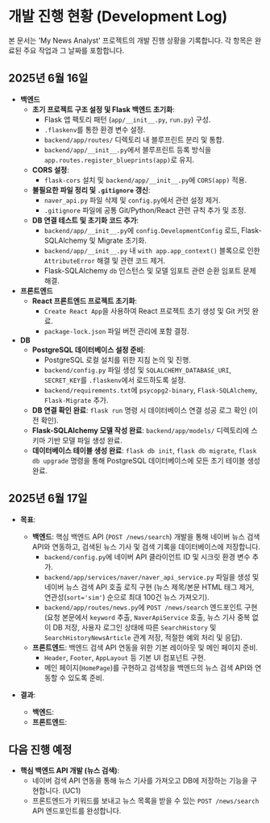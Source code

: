 # 개발 진행 현황 (Development Log)

본 문서는 'My News Analyst' 프로젝트의 개발 진행 상황을 기록합니다. 각 항목은 완료된 주요 작업과 그 날짜를 포함합니다.

## 2025년 6월 16일

-   **백엔드**
    -   **초기 프로젝트 구조 설정 및 Flask 백엔드 초기화**:
        -   Flask 앱 팩토리 패턴 (`app/__init__.py`, `run.py`) 구성.
        -   `.flaskenv`를 통한 환경 변수 설정.
        -   `backend/app/routes/` 디렉토리 내 블루프린트 분리 및 통합.
        -   `backend/app/__init__.py`에서 블루프린트 등록 방식을 `app.routes.register_blueprints(app)`로 유지.
    -   **CORS 설정**:
        -   `flask-cors` 설치 및 `backend/app/__init__.py`에 `CORS(app)` 적용.
    -   **불필요한 파일 정리 및 `.gitignore` 갱신**:
        -   `naver_api.py` 파일 삭제 및 `config.py`에서 관련 설정 제거.
        -   `.gitignore` 파일에 공통 Git/Python/React 관련 규칙 추가 및 조정.
    -   **DB 연결 테스트 및 초기화 코드 추가**:
        -   `backend/app/__init__.py`에 `config.DevelopmentConfig` 로드, Flask-SQLAlchemy 및 Migrate 초기화.
        -   `backend/app/__init__.py` 내 `with app.app_context()` 블록으로 인한 `AttributeError` 해결 및 관련 코드 제거.
        -   Flask-SQLAlchemy `db` 인스턴스 및 모델 임포트 관련 순환 임포트 문제 해결.
-   **프론트엔드**
    -   **React 프론트엔드 프로젝트 초기화**:
        -   `Create React App`을 사용하여 React 프로젝트 초기 생성 및 Git 커밋 완료.
        -   `package-lock.json` 파일 버전 관리에 포함 결정.
-   **DB**
    -   **PostgreSQL 데이터베이스 설정 준비**:
        -   PostgreSQL 로컬 설치를 위한 지침 논의 및 진행.
        -   `backend/config.py` 파일 생성 및 `SQLALCHEMY_DATABASE_URI`, `SECRET_KEY`를 `.flaskenv`에서 로드하도록 설정.
        -   `backend/requirements.txt`에 `psycopg2-binary`, `Flask-SQLAlchemy`, `Flask-Migrate` 추가.
    -   **DB 연결 확인 완료**: `flask run` 명령 시 데이터베이스 연결 성공 로그 확인 (이전 확인).
    -   **Flask-SQLAlchemy 모델 작성 완료**: `backend/app/models/` 디렉토리에 스키마 기반 모델 파일 생성 완료.
    -   **데이터베이스 테이블 생성 완료**: `flask db init`, `flask db migrate`, `flask db upgrade` 명령을 통해 PostgreSQL 데이터베이스에 모든 초기 테이블 생성 완료.

## 2025년 6월 17일

-   **목표**:

    -   **백엔드**: 핵심 백엔드 API (`POST /news/search`) 개발을 통해 네이버 뉴스 검색 API와 연동하고, 검색된 뉴스 기사 및 검색 기록을 데이터베이스에 저장합니다.
        -   `backend/config.py`에 네이버 API 클라이언트 ID 및 시크릿 환경 변수 추가.
        -   `backend/app/services/naver/naver_api_service.py` 파일을 생성 및 네이버 뉴스 검색 API 호출 로직 구현 (뉴스 제목/본문 HTML 태그 제거, 연관성(`sort='sim'`) 순으로 최대 100건 뉴스 가져오기).
        -   `backend/app/routes/news.py`에 `POST /news/search` 엔드포인트 구현 (요청 본문에서 `keyword` 추출, `NaverApiService` 호출, 뉴스 기사 중복 없이 DB 저장, 사용자 로그인 상태에 따른 `SearchHistory` 및 `SearchHistoryNewsArticle` 관계 저장, 적절한 예외 처리 및 응답).
    -   **프론트엔드**: 백엔드 검색 API 연동을 위한 기본 레이아웃 및 메인 페이지 준비.
        -   `Header`, `Footer`, `AppLayout` 등 기본 UI 컴포넌트 구현.
        -   메인 페이지(`HomePage`)를 구현하고 검색창을 백엔드의 뉴스 검색 API와 연동할 수 있도록 준비.

-   **결과**:
    -   **백엔드**:
    -   **프론트엔드**:

## 다음 진행 예정

-   **핵심 백엔드 API 개발 (뉴스 검색)**:
    -   네이버 검색 API 연동을 통해 뉴스 기사를 가져오고 DB에 저장하는 기능을 구현합니다. (UC1)
    -   프론트엔드가 키워드를 보내고 뉴스 목록을 받을 수 있는 `POST /news/search` API 엔드포인트를 완성합니다.
